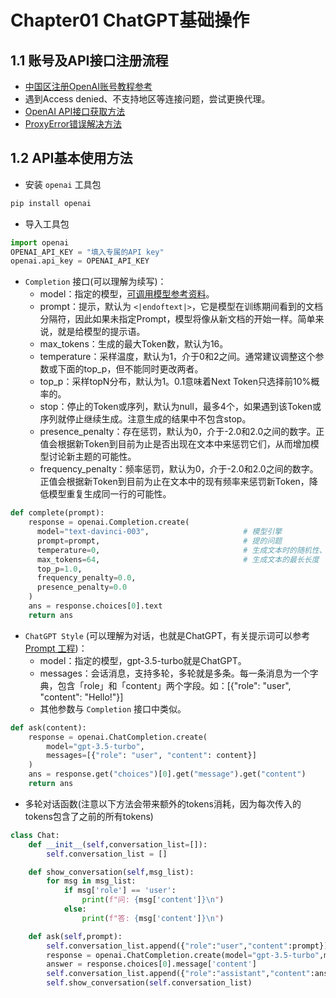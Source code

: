# Chapter01 ChatGPT基础操作
## 1.1 账号及API接口注册流程
- [中国区注册OpenAI账号教程参考](https://readdevdocs.com/blog/makemoney/%E4%B8%AD%E5%9B%BD%E5%8C%BA%E6%B3%A8%E5%86%8COpenAI%E8%B4%A6%E5%8F%B7%E8%AF%95%E7%94%A8ChatGPT%E6%8C%87%E5%8D%97.html#%E5%89%8D%E6%9C%9F%E5%87%86%E5%A4%87)
- 遇到Access denied、不支持地区等连接问题，尝试更换代理。
- [OpenAI API接口获取方法](https://zhuanlan.zhihu.com/p/613782276)
- [ProxyError错误解决方法](https://zhuanlan.zhihu.com/p/350015032)

## 1.2 API基本使用方法
- 安装 `openai` 工具包
```powershell
pip install openai
```
- 导入工具包
```python
import openai
OPENAI_API_KEY = "填入专属的API key"
openai.api_key = OPENAI_API_KEY
```
- `Completion` 接口(可以理解为续写)：
    - model：指定的模型，[可调用模型参考资料](https://zhuanlan.zhihu.com/p/608309509)。
    - prompt：提示，默认为 `<|endoftext|>`，它是模型在训练期间看到的文档分隔符，因此如果未指定Prompt，模型将像从新文档的开始一样。简单来说，就是给模型的提示语。
    - max_tokens：生成的最大Token数，默认为16。
    - temperature：采样温度，默认为1，介于0和2之间。通常建议调整这个参数或下面的top_p，但不能同时更改两者。
    - top_p：采样topN分布，默认为1。0.1意味着Next Token只选择前10%概率的。
    - stop：停止的Token或序列，默认为null，最多4个，如果遇到该Token或序列就停止继续生成。注意生成的结果中不包含stop。
    - presence_penalty：存在惩罚，默认为0，介于-2.0和2.0之间的数字。正值会根据新Token到目前为止是否出现在文本中来惩罚它们，从而增加模型讨论新主题的可能性。
    - frequency_penalty：频率惩罚，默认为0，介于-2.0和2.0之间的数字。正值会根据新Token到目前为止在文本中的现有频率来惩罚新Token，降低模型重复生成同一行的可能性。
```python
def complete(prompt):
    response = openai.Completion.create(
      model="text-davinci-003",                     # 模型引擎
      prompt=prompt,                                # 提的问题
      temperature=0,                                # 生成文本时的随机性、多样性
      max_tokens=64,                                # 生成文本的最长长度
      top_p=1.0,
      frequency_penalty=0.0,
      presence_penalty=0.0
    )
    ans = response.choices[0].text
    return ans
```
- `ChatGPT Style` (可以理解为对话，也就是ChatGPT，有关提示词可以参考[Prompt 工程](https://yam.gift/2023/01/25/NLP/2023-01-25-ChatGPT-Prompt-Engineering/))：
    - model：指定的模型，gpt-3.5-turbo就是ChatGPT。
    - messages：会话消息，支持多轮，多轮就是多条。每一条消息为一个字典，包含「role」和「content」两个字段。如：[{"role": "user", "content": "Hello!"}]
    - 其他参数与 `Completion` 接口中类似。
```python
def ask(content):
    response = openai.ChatCompletion.create(
        model="gpt-3.5-turbo", 
        messages=[{"role": "user", "content": content}]
    )
    ans = response.get("choices")[0].get("message").get("content")
    return ans
```
- 多轮对话函数(注意以下方法会带来额外的tokens消耗，因为每次传入的tokens包含了之前的所有tokens)
```python
class Chat:
    def __init__(self,conversation_list=[]):
        self.conversation_list = []

    def show_conversation(self,msg_list):
        for msg in msg_list:
            if msg['role'] == 'user':
                print(f"问: {msg['content']}\n")
            else:
                print(f"答: {msg['content']}\n")

    def ask(self,prompt):
        self.conversation_list.append({"role":"user","content":prompt})
        response = openai.ChatCompletion.create(model="gpt-3.5-turbo",messages=self.conversation_list)
        answer = response.choices[0].message['content']
        self.conversation_list.append({"role":"assistant","content":answer})
        self.show_conversation(self.conversation_list)
```